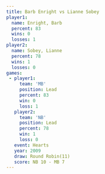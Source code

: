 ```yaml
---
title: Barb Enright vs Lianne Sobey
player1:             
  name: Enright, Barb
  percent: 83        
  wins: 0            
  losses: 1          
player2:             
  name: Sobey, Lianne
  percent: 78        
  wins: 1            
  losses: 0          
games:
 - player1:        
     team: 'MB'    
     position: Lead
     percent: 83   
     win: 0        
     loss: 1       
   player2:        
     team: 'NB'    
     position: Lead
     percent: 78   
     win: 1        
     loss: 0       
   event: Hearts        
   year: 2009           
   draw: Round Robin(11)
   score: NB 10 - MB 7  
---
```


